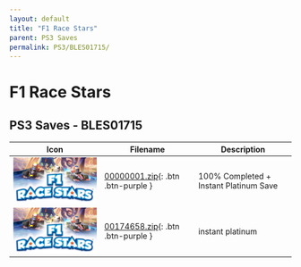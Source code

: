 ```yaml
---
layout: default
title: "F1 Race Stars"
parent: PS3 Saves
permalink: PS3/BLES01715/
---
```

# F1 Race Stars

## PS3 Saves - BLES01715

| Icon | Filename | Description |
|------|----------|-------------|
| ![F1 Race Stars](ICON0.PNG) | [00000001.zip](00000001.zip){: .btn .btn-purple } | 100% Completed + Instant Platinum Save |
| ![F1 Race Stars](ICON0.PNG) | [00174658.zip](00174658.zip){: .btn .btn-purple } | instant platinum |
